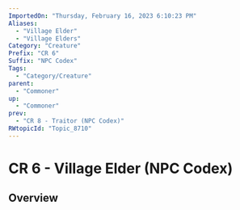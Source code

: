 ```yaml
---
ImportedOn: "Thursday, February 16, 2023 6:10:23 PM"
Aliases:
  - "Village Elder"
  - "Village Elders"
Category: "Creature"
Prefix: "CR 6"
Suffix: "NPC Codex"
Tags:
  - "Category/Creature"
parent:
  - "Commoner"
up:
  - "Commoner"
prev:
  - "CR 8 - Traitor (NPC Codex)"
RWtopicId: "Topic_8710"
---
```

# CR 6 - Village Elder (NPC Codex)
## Overview

